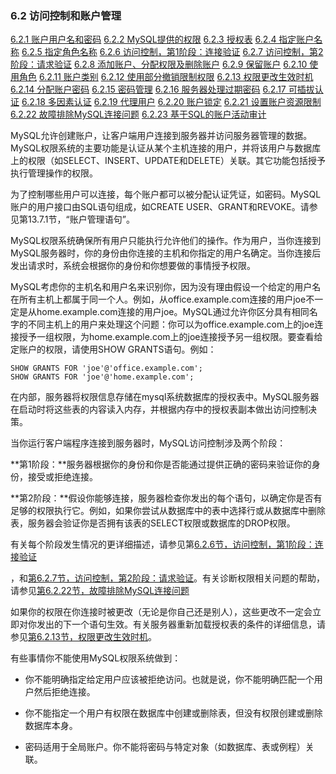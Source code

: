 ### 6.2 访问控制和账户管理

[6.2.1 账户用户名和密码](./06.02.01.账户用户名和密码.md)
[6.2.2 MySQL提供的权限](./06.02.02.MySQL提供的权限.md)
[6.2.3 授权表](./06.02.03.授权表.md)
[6.2.4 指定账户名称](./06.02.04.指定账户名称.md)
[6.2.5 指定角色名称](./06.02.05.指定角色名称.md)
[6.2.6 访问控制，第1阶段：连接验证](./06.02.06.访问控制，第1阶段：连接验证.md)
[6.2.7 访问控制，第2阶段：请求验证](./06.02.07.访问控制，第2阶段：请求验证.md)
[6.2.8 添加账户、分配权限及删除账户](./06.02.08.添加账户、分配权限及删除账户.md)
[6.2.9 保留账户](./06.02.09.保留账户.md)
[6.2.10 使用角色](./06.02.10.使用角色.md)
[6.2.11 账户类别](./06.02.11.账户类别.md)
[6.2.12 使用部分撤销限制权限](./06.02.12.使用部分撤销限制权限.md)
[6.2.13 权限更改生效时机](./06.02.13.权限更改生效时机.md)
[6.2.14 分配账户密码](./06.02.14.分配账户密码.md)
[6.2.15 密码管理](./06.02.15.密码管理.md)
[6.2.16 服务器处理过期密码](./06.02.16.服务器处理过期密码.md)
[6.2.17 可插拔认证](./06.02.17.可插拔认证.md)
[6.2.18 多因素认证](./06.02.18.多因素认证.md)
[6.2.19 代理用户](./06.02.19.代理用户.md)
[6.2.20 账户锁定](./06.02.20.账户锁定.md)
[6.2.21 设置账户资源限制](./06.02.21.设置账户资源限制.md)
[6.2.22 故障排除MySQL连接问题](./06.02.22.故障排除MySQL连接问题.md)
[6.2.23 基于SQL的账户活动审计](./06.02.23.基于SQL的账户活动审计.md)

MySQL允许创建账户，让客户端用户连接到服务器并访问服务器管理的数据。MySQL权限系统的主要功能是认证从某个主机连接的用户，并将该用户与数据库上的权限（如SELECT、INSERT、UPDATE和DELETE）关联。其它功能包括授予执行管理操作的权限。

为了控制哪些用户可以连接，每个账户都可以被分配认证凭证，如密码。MySQL账户的用户接口由SQL语句组成，如CREATE USER、GRANT和REVOKE。请参见第13.7.1节，“账户管理语句”。

MySQL权限系统确保所有用户只能执行允许他们的操作。作为用户，当你连接到MySQL服务器时，你的身份由你连接的主机和你指定的用户名确定。当你连接后发出请求时，系统会根据你的身份和你想要做的事情授予权限。

MySQL考虑你的主机名和用户名来识别你，因为没有理由假设一个给定的用户名在所有主机上都属于同一个人。例如，从office.example.com连接的用户joe不一定是从home.example.com连接的用户joe。MySQL通过允许你区分具有相同名字的不同主机上的用户来处理这个问题：你可以为office.example.com上的joe连接授予一组权限，为home.example.com上的joe连接授予另一组权限。要查看给定账户的权限，请使用SHOW GRANTS语句。例如：

```mysql
SHOW GRANTS FOR 'joe'@'office.example.com';
SHOW GRANTS FOR 'joe'@'home.example.com';
```

在内部，服务器将权限信息存储在mysql系统数据库的授权表中。MySQL服务器在启动时将这些表的内容读入内存，并根据内存中的授权表副本做出访问控制决策。

当你运行客户端程序连接到服务器时，MySQL访问控制涉及两个阶段：

**第1阶段：**服务器根据你的身份和你是否能通过提供正确的密码来验证你的身份，接受或拒绝连接。

**第2阶段：**假设你能够连接，服务器检查你发出的每个语句，以确定你是否有足够的权限执行它。例如，如果你尝试从数据库中的表中选择行或从数据库中删除表，服务器会验证你是否拥有该表的SELECT权限或数据库的DROP权限。

有关每个阶段发生情况的更详细描述，请参见第[6.2.6节，访问控制，第1阶段：连接验证](./06.02.06.访问控制，第1阶段：连接验证.md)

，和[第6.2.7节，访问控制，第2阶段：请求验证](./06.02.07.访问控制，第2阶段：请求验证.md)。有关诊断权限相关问题的帮助，请参见[第6.2.22节，故障排除MySQL连接问题](./06.02.22.故障排除MySQL连接问题.md)

如果你的权限在你连接时被更改（无论是你自己还是别人），这些更改不一定会立即对你发出的下一个语句生效。有关服务器重新加载授权表的条件的详细信息，请参见[第6.2.13节，权限更改生效时机](./06.02.13.权限更改生效时机.md)。

有些事情你不能使用MySQL权限系统做到：

- 你不能明确指定给定用户应该被拒绝访问。也就是说，你不能明确匹配一个用户然后拒绝连接。

- 你不能指定一个用户有权限在数据库中创建或删除表，但没有权限创建或删除数据库本身。

- 密码适用于全局账户。你不能将密码与特定对象（如数据库、表或例程）关联。